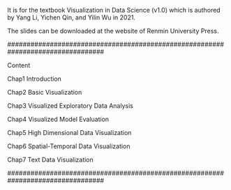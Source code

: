 It is for the textbook Visualization in Data Science (v1.0) which is authored by Yang Li, Yichen Qin, and Yilin Wu in 2021.

The slides can be downloaded at the website of Renmin University Press.

#################################################################################

Content

Chap1 Introduction

Chap2 Basic Visualization

Chap3 Visualized Exploratory Data Analysis

Chap4 Visualized Model Evaluation

Chap5 High Dimensional Data Visualization

Chap6 Spatial-Temporal Data Visualization

Chap7 Text Data Visualization

#################################################################################
